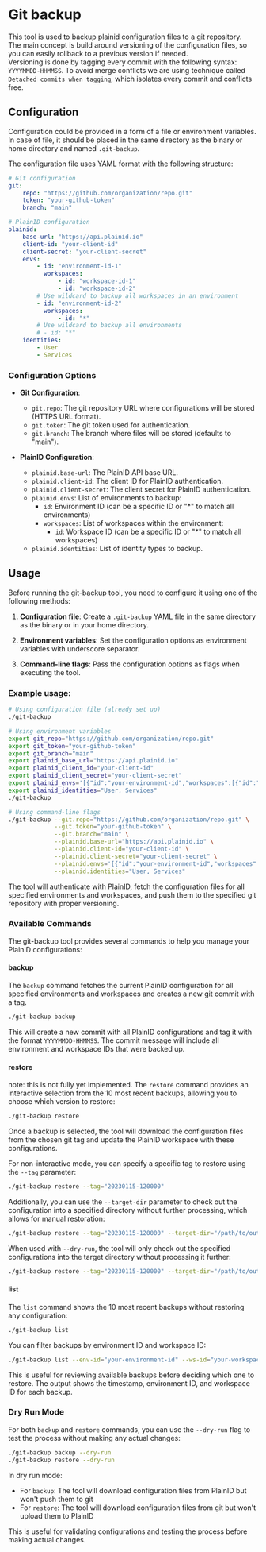 # Git backup

This tool is used to backup plainid configuration files to a git repository.  
The main concept is build around versioning of the configuration files, so you can easily rollback to a previous version if needed.  
Versioning is done by tagging every commit with the following syntax: `YYYYMMDD-HHMMSS`.
To avoid merge conflicts we are using technique called `Detached commits when tagging`, which isolates every commit and conflicts free.

## Configuration

Configuration could be provided in a form of a file or environment variables.  
In case of file, it should be placed in the same directory as the binary or home directory and named `.git-backup`.

The configuration file uses YAML format with the following structure:

```yaml
# Git configuration
git:
    repo: "https://github.com/organization/repo.git"
    token: "your-github-token"
    branch: "main"

# PlainID configuration
plainid:
    base-url: "https://api.plainid.io"
    client-id: "your-client-id"
    client-secret: "your-client-secret"
    envs:
        - id: "environment-id-1"
          workspaces:
              - id: "workspace-id-1"
              - id: "workspace-id-2"
        # Use wildcard to backup all workspaces in an environment
        - id: "environment-id-2"
          workspaces:
              - id: "*"
        # Use wildcard to backup all environments
        # - id: "*"
    identities:
        - User
        - Services
```

### Configuration Options

-   **Git Configuration**:

    -   `git.repo`: The git repository URL where configurations will be stored (HTTPS URL format).
    -   `git.token`: The git token used for authentication.
    -   `git.branch`: The branch where files will be stored (defaults to "main").

-   **PlainID Configuration**:
    -   `plainid.base-url`: The PlainID API base URL.
    -   `plainid.client-id`: The client ID for PlainID authentication.
    -   `plainid.client-secret`: The client secret for PlainID authentication.
    -   `plainid.envs`: List of environments to backup:
        -   `id`: Environment ID (can be a specific ID or "\*" to match all environments)
        -   `workspaces`: List of workspaces within the environment:
            -   `id`: Workspace ID (can be a specific ID or "\*" to match all workspaces)
    -   `plainid.identities`: List of identity types to backup.

## Usage

Before running the git-backup tool, you need to configure it using one of the following methods:

1. **Configuration file**: Create a `.git-backup` YAML file in the same directory as the binary or in your home directory.

2. **Environment variables**: Set the configuration options as environment variables with underscore separator.

3. **Command-line flags**: Pass the configuration options as flags when executing the tool.

### Example usage:

```bash
# Using configuration file (already set up)
./git-backup

# Using environment variables
export git_repo="https://github.com/organization/repo.git"
export git_token="your-github-token"
export git_branch="main"
export plainid_base_url="https://api.plainid.io"
export plainid_client_id="your-client-id"
export plainid_client_secret="your-client-secret"
export plainid_envs='[{"id":"your-environment-id","workspaces":[{"id":"your-workspace-id"}]}]'
export plainid_identities="User, Services"
./git-backup

# Using command-line flags
./git-backup --git.repo="https://github.com/organization/repo.git" \
             --git.token="your-github-token" \
             --git.branch="main" \
             --plainid.base-url="https://api.plainid.io" \
             --plainid.client-id="your-client-id" \
             --plainid.client-secret="your-client-secret" \
             --plainid.envs='[{"id":"your-environment-id","workspaces":[{"id":"your-workspace-id"}]}]' \
             --plainid.identities="User, Services"
```

The tool will authenticate with PlainID, fetch the configuration files for all specified environments and workspaces, and push them to the specified git repository with proper versioning.

### Available Commands

The git-backup tool provides several commands to help you manage your PlainID configurations:

#### backup

The `backup` command fetches the current PlainID configuration for all specified environments and workspaces and creates a new git commit with a tag.

```bash
./git-backup backup
```

This will create a new commit with all PlainID configurations and tag it with the format `YYYYMMDD-HHMMSS`. The commit message will include all environment and workspace IDs that were backed up.

#### restore

note: this is not fully yet implemented.
The `restore` command provides an interactive selection from the 10 most recent backups, allowing you to choose which version to restore:

```bash
./git-backup restore
```

Once a backup is selected, the tool will download the configuration files from the chosen git tag and update the PlainID workspace with these configurations.

For non-interactive mode, you can specify a specific tag to restore using the `--tag` parameter:

```bash
./git-backup restore --tag="20230115-120000"
```

Additionally, you can use the `--target-dir` parameter to check out the configuration into a specified directory without further processing, which allows for manual restoration:

```bash
./git-backup restore --tag="20230115-120000" --target-dir="/path/to/output"
```

When used with `--dry-run`, the tool will only check out the specified configurations into the target directory without processing it further:

```bash
./git-backup restore --tag="20230115-120000" --target-dir="/path/to/output" --dry-run
```

#### list

The `list` command shows the 10 most recent backups without restoring any configuration:

```bash
./git-backup list
```

You can filter backups by environment ID and workspace ID:

```bash
./git-backup list --env-id="your-environment-id" --ws-id="your-workspace-id"
```

This is useful for reviewing available backups before deciding which one to restore. The output shows the timestamp, environment ID, and workspace ID for each backup.

### Dry Run Mode

For both `backup` and `restore` commands, you can use the `--dry-run` flag to test the process without making any actual changes:

```bash
./git-backup backup --dry-run
./git-backup restore --dry-run
```

In dry run mode:

-   For `backup`: The tool will download configuration files from PlainID but won't push them to git
-   For `restore`: The tool will download configuration files from git but won't upload them to PlainID

This is useful for validating configurations and testing the process before making actual changes.
